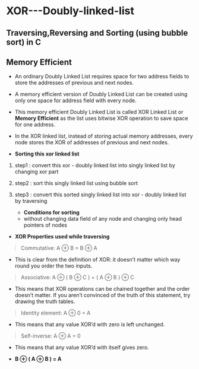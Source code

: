# XOR---Doubly-linked-list
## Traversing,Reversing and Sorting (using bubble sort) in C 
## Memory Efficient
- An ordinary Doubly Linked List requires space for two address fields to store the addresses of previous and next nodes.
- A memory efficient version of Doubly Linked List can be created using only one space for address field with every node. 
- This memory efficient Doubly Linked List is called XOR Linked List or **Memory Efficient** as the list uses bitwise XOR operation to save   space for one address.
- In the XOR linked list, instead of storing actual memory addresses, every node stores the XOR of addresses of previous and next nodes.

- **Sorting this xor linked list**
1. step1 : convert this xor - doubly linked list into singly linked list by changing xor part 
2. step2 : sort this singly linked list using bubble sort
3. step3 : convert this sorted singly linked list into xor - doubly linked list by traversing

   - **Conditions for sorting**
   - without changing data field of any node and changing only head pointers of nodes

- **XOR Properties used while traversing**
> Commutative: A ⊕ B = B ⊕ A
  - This is clear from the definition of XOR: it doesn’t matter which way round you order the two inputs.

> Associative: A ⊕ ( B ⊕ C ) = ( A ⊕ B ) ⊕ C
  - This means that XOR operations can be chained together and the order doesn’t matter. If you aren’t convinced of the truth of this      statement, try drawing the truth tables.

> Identity element: A ⊕ 0 = A
  - This means that any value XOR’d with zero is left unchanged.

> Self-inverse: A ⊕ A = 0
  - This means that any value XOR’d with itself gives zero.
   
- **B ⊕ ( A ⊕ B ) = A**


